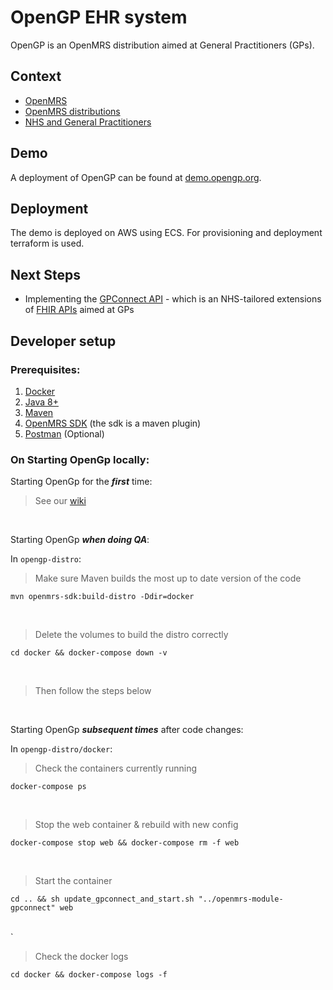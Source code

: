 # OpenGP EHR system
OpenGP is an OpenMRS distribution aimed at General Practitioners (GPs).

## Context
* [OpenMRS](https://openmrs.org) 
* [OpenMRS distributions](https://wiki.openmrs.org/display/docs/OpenMRS+Distributions)
* [NHS and General Practitioners](https://www.healthcareers.nhs.uk/explore-roles/doctors/roles-doctors/general-practice-gp)

## Demo
A deployment of OpenGP can be found at [demo.opengp.org](http://demo.opengp.org).

## Deployment
The demo is deployed on AWS using ECS. For provisioning and deployment terraform is used.

## Next Steps
* Implementing the [GPConnect API](https://digital.nhs.uk/services/gp-connect) - which is an NHS-tailored extensions of [FHIR APIs](https://digital.nhs.uk/services/fhir-apis) aimed at GPs

## Developer setup

### Prerequisites:

1. [Docker](https://docs.docker.com/get-docker/)
2. [Java 8+](https://java.com/en/download/help/download_options.xml)
3. [Maven](https://maven.apache.org/install.html)
4. [OpenMRS SDK](https://wiki.openmrs.org/display/docs/OpenMRS+SDK#OpenMRSSDK-Installation) (the sdk is a maven plugin)  
5. [Postman](https://www.postman.com/downloads/) (Optional) 

### On Starting OpenGp locally:

Starting OpenGp for the ***first*** time:
> See our [wiki](https://github.com/Open-GP/opengp-distro/wiki/Onboarding-Developer-Setup)

<br/>

Starting OpenGp ***when doing QA***:

In ```opengp-distro```:

> Make sure Maven builds the most up to date version of the code
```shell script
mvn openmrs-sdk:build-distro -Ddir=docker
```
<br/>

> Delete the volumes to build the distro correctly
```shell script
cd docker && docker-compose down -v
```
<br/>

> Then follow the steps below

<br/>

Starting OpenGp ***subsequent times*** after code changes:

In ```opengp-distro/docker```:

> Check the containers currently running
```shell script
docker-compose ps
```
<br/>

> Stop the web container & rebuild with new config
```shell script
docker-compose stop web && docker-compose rm -f web
```
<br/>

> Start the container
```shell script
cd .. && sh update_gpconnect_and_start.sh "../openmrs-module-gpconnect" web
```
<br/>`

> Check the docker logs
```shell script
cd docker && docker-compose logs -f
```

